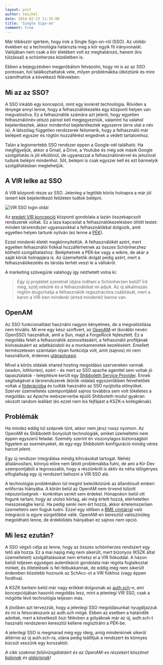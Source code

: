 ```yaml
---
layout: post
author: tmichel
date: 2014-02-23 11:35:00
title: 'Single Sign-on'
comment: true
---
```


Már többször ígértem, hogy írok a Single Sign-on-ról (SSO). Az utóbbi években ez a technológia határozta meg a kör egyik fő irányvonalát. Valójában nem csak a kör életében volt ez meghatározó, hanem (kis túlzással) a schönherzes közéletben is.

Ebben a bejegyzésben megpróbálom felvázolni, hogy mi is az az SSO pontosan, hol találkozhattatok vele, milyen problémákba ütköztünk és mire számíthattok a következő félévekben.

## Mi az az SSO?

A SSO inkább egy koncepció, mint egy konkrét technológia. Röviden a lényege annyi lenne, hogy a felhasználókezelés egy központi helyen van megvalósítva. Ez a felhasználók számára azt jelenti, hogy egyetlen felhasználónév-jelszó párost kell megjegyezniük, valamint ha valahol bejelentkeztek, akkor mindenhol bejelentkeztek egyszerre (erre utal a név is). A látszólag független rendszerek felismerik, hogy a felhasználó már belépett egyszer és rögtön hozzáférést engednek a védett tartalomhoz.

Talán a legismertebb SSO rendszer éppen a Google-nél található. Ha megfigyeljük, akkor a Gmail, a Drive, a Youtube és még sok másik Google szolgáltatás is jól elkülönül, de ugyanazzal a felhasználónévvel és jelszóval tudunk belépni mindenhol. Sőt, belépni is csak egyszer kell és ezt bármelyik szolgáltatásban megtehetjük.

## A VIR lelke az SSO

A VIR központi része az SSO. Jelenleg a legtöbb körös holnapra a már jól ismert kék bejelentkező felületen tudtok belépni.

![VIR SSO login oldal](/img/2014-02-23-sso-vir-login.jpg)

Az [eredeti VIR koncepció](/post/2014-01-23-pek-jelen-es-jovo-i) központi gondolata a lazán összekapcsolt rendszerek voltak. Ez a laza kapcsolat a felhasználókezelésben öltött testet: minden társrendszer ugyanazokkal a felhasználókkal dolgozik, amit egyetlen helyen tartunk nyilván (ez lenne a [PÉK](https://profil.sch.bme.hu)).

Ezzel mindenki életét megkönnyítettük. A felhasználókét azért, mert egyetlen felhasználói fiókkal hozzáférhetnek az összes Schönherzhez köthető szolgáltatáshoz. Beléphetnek a PÉK-be vagy a wikire, de akár a saját körük holnapjára is. Az üzemeltetők dolgát pedig azért, mert a felhasználókezelés és tárolás terhét veszi le a vállukról.

A marketing szövegünk valahogy így nézhetett volna ki:

> Egy új projektet szeretnél útjára indítani a Schönherzen belül? Írd meg, szólj nekünk és a felhasználókat mi adjuk. Az új alkalmazás rögtön átugorhatja a felhasználók regisztrációra csábítását, mert a karon a VIR-ben mindenki (értsd _mindenki_) benne van.

## OpenAM

Az SSO funkcionalitást használni nagyon kényelmes, de a megvalósítása nem triviális. Mi erre egy kész szoftvert, az [OpenAM](http://openam.forgerock.org/)-et (korábbi nevén OpenSSO) használtuk, amit a Sun, majd a ForgeRock fejlesztett. Ez a megoldás felelt a felhasználók azonosításáért, a felhasználó profiljának kiolvasásáért az adatbázisból és a munkamenetek kezeléséért. Emellett természetesen számtalan olyan funkciója volt, amit (sajnos) mi nem használtunk, érdemes [utánaolvasni](http://forgerock.com/products/open-identity-stack/openam/).

Mivel a körös oldalak shared hosting megoldású szervereken vannak (wadon, lothlorien), ezért - és mert az SSO apache agenttel sem voltak jó tapasztalatok - telepítésre került egy [Shibboleth Service Provider](http://shibboleth.net/products/service-provider.html). Ennek segítségével a társrendszerek (körök oldalai) egyszerűbben felvehetőek voltak a [föderációba](https://wiki.niif.hu/index.php?title=F%C3%B6der%C3%A1ci%C3%B3) és tudták használni az SSO nyújtotta előnyöket. Szerver üzemeltetés szempontjából sajnos továbbra sem volt tökéletes a megoldás: az Apache webszerverbe épülő Shibboleth modul gyakran okozott random leállást (és ezzel nem kis fejfájást a KSZK-s kollégáknak).

## Problémák

Ha mindez eddig túl szépnek tűnt, akkor nem jársz rossz nyomon. Az OpenAM és Shibboleth bonyolult technológiák, amiket üzemeltetni nem éppen egyszerű feladat. Személy szerint én viszonylagos biztonságból figyelem az eseményeket, de egy-egy Shibboleth konfiguráció mindig véres harcot jelent.

Egy új rendszer integrálása mindig kihívásokat tartogat. Nehéz általánosítani, könnyű előre nem látott problémákba futni, de ami a Kir-Dev szempontjából a legrosszabb, hogy a részünkről is aktív és néha időigényes elfoglaltság egy új rendszert behozni a VIR SSO alá.

A technológiai problémákon túl megint beleütközünk az állandósult emberi erőforrás hiányába. A körön belül az OpenAM nem örvend túlzott népszerűségnek - konkrétan senkit sem érdekel. Hónapokon belül ott fogunk tartani, hogy az utolsó körtag, aki még értett hozzá, elérhetetlen messzeségbe kerül. Ha pedig senki nem ért hozzá, akkor értelemszerűen üzemeltetni sem fogjuk tudni. Ezzel egy időben a [BME címtárral](https://login.bme.hu/admin/) való integráció is egyre sürgetőbbé válik. OpenAM-en keresztül valószínűleg megoldható lenne, de érdeklődés hiányában ez sajnos nem opció.

## Mi lesz ezután?

A SSO végső célja az lenne, hogy az összes schönherzes rendszert egy tető alá hozza. Ez a mai napig még nem sikerült, mert bizonyos (KSZK által üzemeltetett) szolgáltatásokat nem érhetsz el a VIR fiókoddal. A házon belüli teljesen egységes autentikáció gondolata már régóta foglalkoztat minket, és ötletelések is fel-felbukkannak, de eddig még nem sikerült érdemben közelebb hoznunk az SchAcc-ot a VIR fiókhoz (vagy éppen fordítva).

A KSZK berkein belül már nagy erőkkel dolgoznak az [auth.sch](https://git.sch.bme.hu/kszk/authsch/blob/master/README.md)-n, ami koncepciójában hasonló megoldás lesz, mint a jelenlegi VIR SSO, csak a mögötte lévő technológia teljesen más.

A jövőben azt tervezzük, hogy a jelenlegi SSO megoldásunkat nyugdíjazzuk és mi is felsorakozunk az auth.sch mögé. Ebben az esetben a határidők adottak, mert a következő őszi félévben a gólyáknak már az új, auth.sch-t használó rendszeren keresztül kellene regisztrálni a PÉK-be.

A jelenlegi SSO is megmarad még egy ideig, amíg mindenkinek sikerül áttérnie az új auth.sch-ra, utána pedig leállítjuk a rendszert és könnyes búcsút veszünk egy korszaktól.

_A cikk szakmai felülvizsgálatáért és az OpenAM-es részekért köszönet [balonak](https://profile.sch.bme.hu/profile/show/uid/balo) és [aldarisnak](https://profile.sch.bme.hu/profile/show/uid/aldaris)!_
